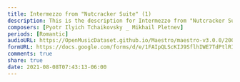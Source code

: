 ```yaml
---
title: Intermezzo from "Nutcracker Suite" (1)
description: This is the description for Intermezzo from "Nutcracker Suite" by Pyotr Ilyich Tchaikovsky _ Mikhail Pletnev
composers: [Pyotr Ilyich Tchaikovsky _ Mikhail Pletnev]
periods: [Romantic]
audioURL: https://OpenMusicDataset.github.io/Maestro/maestro-v3.0.0/2008/MIDI-Unprocessed_02_R2_2008_01-05_ORIG_MID--AUDIO_02_R2_2008_wav--3.midi
formURL: https://docs.google.com/forms/d/e/1FAIpQLScKIJ9SflhIWE7TdPtlRIqkm8poVCxd3KDv9Wcq46H6gKu2Fg/viewform
comments: true
share: true
date: 2021-08-08T07:43:13-06:00
---
```


